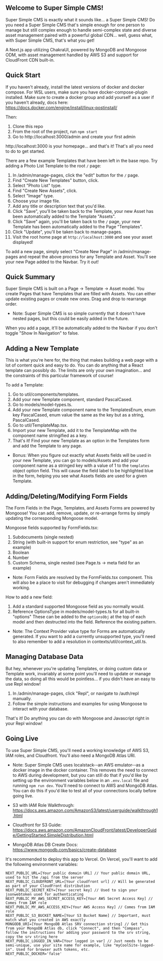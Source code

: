 ## Welcome to Super Simple CMS!

Super Simple CMS is exactly what it sounds like... a Super Simple CMS! Do you need a Super Simple CMS that's simple enough for one person to manage but still complex enough to handle
semi-complex state and diverse asset management paired with a powerful global CDN... well, guess what, with Super Simple CMS, that's what you get!

A Next.js app utilizing ChakraUI, powered by MongoDB and Mongoose ODM, with asset management handled by AWS S3 and support for CloudFront CDN built-in.

## Quick Start

If you haven't already, install the latest versions of docker and docker compose.
For WSL users, make sure you have docker-compose-plugin installed. Make sure to create a docker group and add yourself as a user if you haven't already, docs here: https://docs.docker.com/engine/install/linux-postinstall/

Then:

1. Clone this repo
2. From the root of the project, run `npm start`
3. Go to http://localhost:3000/admin and create your first admin

http://localhost:3000 is your homepage... and that's it! That's all you need to do to get started.

There are a few example Templates that have been left in the base repo. Try adding a Photo List Template to the root `/` page:
1. In /admin/manage-pages, click the "edit" button for the `/` page.
2. Find "Create New Templates" button, click.
3. Select "Photo List" type.
4. Find "Create New Assets", click.
5. Select "Image" type.
6. Choose your image file.
7. Add any title or description text that you'd like.
8. Click "Save", you'll be taken back to the Template, your new Asset has been automatically added to the Template "Assets".
9. Click "Save" again, you'll be taken back to the `/` page, your new Template has been automatically added to the Page "Templates".
10. Click "Update", you'll be taken back to manage-pages.
11. Visit the root home page at `http://localhost:3000` and see your asset displayed!

To add a new page, simply select "Create New Page" in /admin/manage-pages and repeat the above process for any Template and Asset. You'll see your new Page added to the Navbar. Try it out!

## Quick Summary

Super Simple CMS is built on a Page -> Template -> Asset model. You create Pages that have Templates that are filled with Assets. You can either
update existing pages or create new ones. Drag and drop to rearrange order.

- Note: Super Simple CMS is so simple currently that it doesn't have nested pages, but this could be easily added in the future.

When you add a page, it'll be automatically added to the Navbar if you don't toggle "Show In Navigation" to false.

## Adding a New Template

This is what you're here for, the thing that makes building a web page with a lot of content quick and easy to do. You can do anything that a React template
can possibly do. The limits are only your own imagination... and the constraints of this particular framework of course!

To add a Template:

1. Go to util/components/templates.
2. Add your new Template component, standard PascalCased.
3. Go to models/model-types.ts.
4. Add your new Template component name to the TemplatesEnum, enum key PascalCased, enum value the same as the key but as a string, PascalCased.
5. Go to util/TemplateMap.tsx.
6. Import your new Template, add it to the TemplateMap with the component name stringified as a key.
7. That's it! Find your new Template as an option in the Templates form and add the Template to any page.

- Bonus: When you figure out exactly what Assets fields will be used in your new Template, you can go to models/Assets and add your component name as a stringed key with a value of 1 to the `templates` object option field. This will cause the field label to be highlighted blue in the form, helping you see what Assets fields are used for a given Template.

## Adding/Deleting/Modifying Form Fields

The Form Fields in the Page, Templates, and Assets Forms are powered by Mongoose! You can add, remove, update, or re-arrange forms by simply
updating the corresponding Mongoose model.

Mongoose fields supported by FormFields.tsx:
1. Subdocuments (single nested)
2. String (with built-in support for enum restriction, see "type" as an example)
3. Boolean
4. Number
5. Custom Schema, single nested (see Page.ts -> meta field for an example)

- Note: Form Fields are resolved by the FormFields.tsx component. This will also be a place to visit for debugging if changes aren't immediately working.

How to add a new field:
1. Add a standard supported Mongoose field as you normally would.
2. Reference OptionsType in models/model-types.ts for all built-in "options" These can be added to the `optionsObj` at the top of each model and then destructed into the field. Reference the existing pattern.

- Note: The Context Provider value type for Forms are automatically generated. If you want to add a currently unsupported type, you'll need to also remember to add a resolution in contexts/util/context_util.ts.

## Managing Database Data

But hey, whenever you're updating Templates, or doing custom data or Template work, invariably at some point you'll need to update or manage the data, so doing all this would be pointless... if you didn't have
an easy to use Repl window!

1. In /admin/manage-pages, click "Repl", or navigate to /auth/repl manually.
2. Follow the simple instructions and examples for using Mongoose to interact with your database.

That's it! Do anything you can do with Mongoose and Javascript right in your Repl window!

## Going Live

To use Super Simple CMS, you'll need a working knowledge of AWS S3, IAM roles, and Cloudfront. You'll also need a MongoDB Atlas URI.

- Note: Super Simple CMS uses localstack--an AWS emulator--as a docker image in the docker container. This removes the need to connect to AWS during development, but you can still do that if you'd like by setting up the environment variables below in an `.env.local` file and running `npm run dev`. You'll need to connect to AWS and MongoDB Atlas. You can do this if you'd like to test all of your connections locally before going live.

- S3 with IAM Role Walkthrough: https://docs.aws.amazon.com/AmazonS3/latest/userguide/walkthrough1.html
- Cloudfront for S3 Guide: https://docs.aws.amazon.com/AmazonCloudFront/latest/DeveloperGuide/GettingStarted.SimpleDistribution.html
- MongoDB Atlas DB Create Docs: https://www.mongodb.com/basics/create-database

It's recommended to deploy this app to Vercel. On Vercel, you'll want to add the following environment variables:

```
NEXT_PUBLIC_URL=[Your public domain URL] // Your public domain URL, used to hit the /api from the server
NEXT_PUBLIC_CLOUDFRONT_URL=[Your cloudfront url] // Will be generated as part of your CloudFront distribution
NEXT_PUBLIC_SECRET_KEY=[Your secret key] // Used to sign your jsonwebtoken used for authenticating
NEXT_PUBLIC_MY_AWS_SECRET_ACCESS_KEY=[Your AWS Secret Access Key] // Comes from IAM role
NEXT_PUBLIC_MY_AWS_ACCESS_KEY=[Your AWS Access Key] // Comes from IAM role
NEXT_PUBLIC_S3_BUCKET_NAME=[Your S3 Bucket Name] // Important, must match what you created in AWS exactly
MONGODB_URI=[Your MongoDB Atlas SRV connection string] // Get this from your MongoDB Atlas db, click "Connect", and then "Compass", follow the instructions for adding your password to the srv string, copy the srv string here
NEXT_PUBLIC_LOGGED_IN_VAR=[Your logged in var] // Just needs to be semi-unique, use your site name for example, like "myCoolSite-logged-in". Used for browser auth tokens, etc.
NEXT_PUBLIC_DOCKER='false'
```

